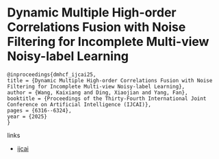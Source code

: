 # Dynamic Multiple High-order Correlations Fusion with Noise Filtering for Incomplete Multi-view Noisy-label Learning

```
@inproceedings{dmhcf_ijcai25,
title = {Dynamic Multiple High-order Correlations Fusion with Noise Filtering for Incomplete Multi-view Noisy-label Learning},
author = {Wang, Kaixiang and Ding, Xiaojian and Yang, Fan},
booktitle = {Proceedings of the Thirty-Fourth International Joint Conference on Artificial Intelligence (IJCAI)},
pages = {6316--6324},
year = {2025}
}
```

links
- [ijcai](https://www.ijcai.org/proceedings/2025/703)
